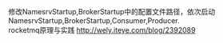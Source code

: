 修改NamesrvStartup,BrokerStartup中的配置文件路径，依次启动NamesrvStartup,BrokerStartup,Consumer,Producer. <br>
rocketmq原理与实践 http://wely.iteye.com/blog/2392089